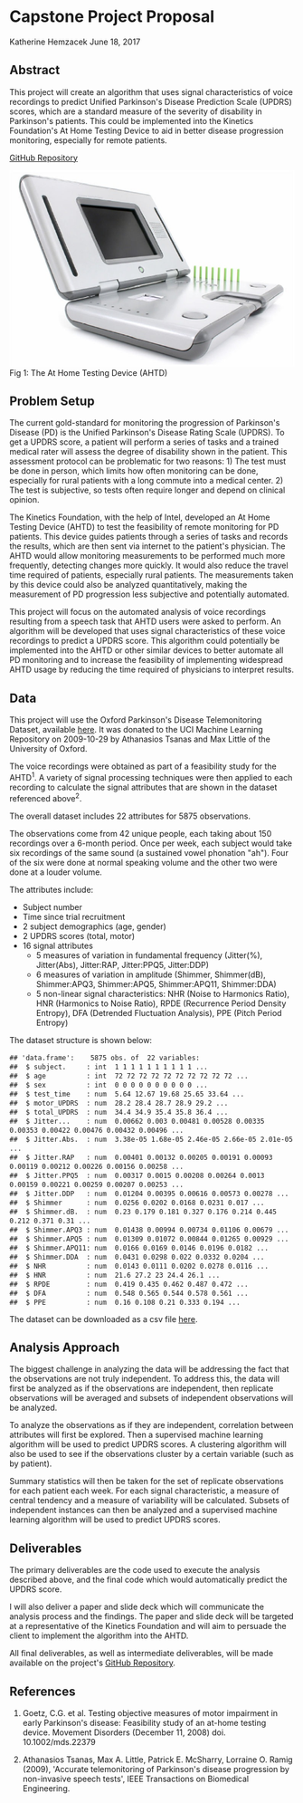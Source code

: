 Capstone Project Proposal
================
Katherine Hemzacek
June 18, 2017

Abstract
--------

This project will create an algorithm that uses signal characteristics of voice recordings to predict Unified Parkinson's Disease Prediction Scale (UPDRS) scores, which are a standard measure of the severity of disability in Parkinson's patients. This could be implemented into the Kinetics Foundation's At Home Testing Device to aid in better disease progression monitoring, especially for remote patients.

[GitHub Repository](https://github.com/khemzacek/Automating-Parkinsons-Assessment)

![](AHTD.jpg)
Fig 1: The At Home Testing Device (AHTD)

Problem Setup
-------------

The current gold-standard for monitoring the progression of Parkinson's Disease (PD) is the Unified Parkinson's Disease Rating Scale (UPDRS). To get a UPDRS score, a patient will perform a series of tasks and a trained medical rater will assess the degree of disability shown in the patient. This assessment protocol can be problematic for two reasons: 1) The test must be done in person, which limits how often monitoring can be done, especially for rural patients with a long commute into a medical center. 2) The test is subjective, so tests often require longer and depend on clinical opinion.

The Kinetics Foundation, with the help of Intel, developed an At Home Testing Device (AHTD) to test the feasibility of remote monitoring for PD patients. This device guides patients through a series of tasks and records the results, which are then sent via internet to the patient's physician. The AHTD would allow monitoring measurements to be performed much more frequently, detecting changes more quickly. It would also reduce the travel time required of patients, especially rural patients. The measurements taken by this device could also be analyzed quantitatively, making the measurement of PD progression less subjective and potentially automated.

This project will focus on the automated analysis of voice recordings resulting from a speech task that AHTD users were asked to perform. An algorithm will be developed that uses signal characteristics of these voice recordings to predict a UPDRS score. This algorithm could potentially be implemented into the AHTD or other similar devices to better automate all PD monitoring and to increase the feasibility of implementing widespread AHTD usage by reducing the time required of physicians to interpret results.

Data
----

This project will use the Oxford Parkinson's Disease Telemonitoring Dataset, available [here](https://archive.ics.uci.edu/ml/datasets/parkinsons+telemonitoring). It was donated to the UCI Machine Learning Repository on 2009-10-29 by Athanasios Tsanas and Max Little of the University of Oxford.

The voice recordings were obtained as part of a feasibility study for the AHTD<sup>1</sup>. A variety of signal processing techniques were then applied to each recording to calculate the signal attributes that are shown in the dataset referenced above<sup>2</sup>.

The overall dataset includes 22 attributes for 5875 observations.

The observations come from 42 unique people, each taking about 150 recordings over a 6-month period. Once per week, each subject would take six recordings of the same sound (a sustained vowel phonation "ah"). Four of the six were done at normal speaking volume and the other two were done at a louder volume.

The attributes include:

-   Subject number
-   Time since trial recruitment
-   2 subject demographics (age, gender)
-   2 UPDRS scores (total, motor)
-   16 signal attributes
    -   5 measures of variation in fundamental frequency (Jitter(%), Jitter(Abs), Jitter:RAP, Jitter:PPQ5, Jitter:DDP)
    -   6 measures of variation in amplitude (Shimmer, Shimmer(dB), Shimmer:APQ3, Shimmer:APQ5, Shimmer:APQ11, Shimmer:DDA)
    -   5 non-linear signal characteristics: NHR (Noise to Harmonics Ratio), HNR (Harmonics to Noise Ratio), RPDE (Recurrence Period Density Entropy), DFA (Detrended Fluctuation Analysis), PPE (Pitch Period Entropy)

The dataset structure is shown below:

    ## 'data.frame':    5875 obs. of  22 variables:
    ##  $ subject.     : int  1 1 1 1 1 1 1 1 1 1 ...
    ##  $ age          : int  72 72 72 72 72 72 72 72 72 72 ...
    ##  $ sex          : int  0 0 0 0 0 0 0 0 0 0 ...
    ##  $ test_time    : num  5.64 12.67 19.68 25.65 33.64 ...
    ##  $ motor_UPDRS  : num  28.2 28.4 28.7 28.9 29.2 ...
    ##  $ total_UPDRS  : num  34.4 34.9 35.4 35.8 36.4 ...
    ##  $ Jitter...    : num  0.00662 0.003 0.00481 0.00528 0.00335 0.00353 0.00422 0.00476 0.00432 0.00496 ...
    ##  $ Jitter.Abs.  : num  3.38e-05 1.68e-05 2.46e-05 2.66e-05 2.01e-05 ...
    ##  $ Jitter.RAP   : num  0.00401 0.00132 0.00205 0.00191 0.00093 0.00119 0.00212 0.00226 0.00156 0.00258 ...
    ##  $ Jitter.PPQ5  : num  0.00317 0.0015 0.00208 0.00264 0.0013 0.00159 0.00221 0.00259 0.00207 0.00253 ...
    ##  $ Jitter.DDP   : num  0.01204 0.00395 0.00616 0.00573 0.00278 ...
    ##  $ Shimmer      : num  0.0256 0.0202 0.0168 0.0231 0.017 ...
    ##  $ Shimmer.dB.  : num  0.23 0.179 0.181 0.327 0.176 0.214 0.445 0.212 0.371 0.31 ...
    ##  $ Shimmer.APQ3 : num  0.01438 0.00994 0.00734 0.01106 0.00679 ...
    ##  $ Shimmer.APQ5 : num  0.01309 0.01072 0.00844 0.01265 0.00929 ...
    ##  $ Shimmer.APQ11: num  0.0166 0.0169 0.0146 0.0196 0.0182 ...
    ##  $ Shimmer.DDA  : num  0.0431 0.0298 0.022 0.0332 0.0204 ...
    ##  $ NHR          : num  0.0143 0.0111 0.0202 0.0278 0.0116 ...
    ##  $ HNR          : num  21.6 27.2 23 24.4 26.1 ...
    ##  $ RPDE         : num  0.419 0.435 0.462 0.487 0.472 ...
    ##  $ DFA          : num  0.548 0.565 0.544 0.578 0.561 ...
    ##  $ PPE          : num  0.16 0.108 0.21 0.333 0.194 ...

The dataset can be downloaded as a csv file [here](https://archive.ics.uci.edu/ml/machine-learning-databases/parkinsons/telemonitoring/parkinsons_updrs.data).

Analysis Approach
-----------------

The biggest challenge in analyzing the data will be addressing the fact that the observations are not truly independent. To address this, the data will first be analyzed as if the observations are independent, then replicate observations will be averaged and subsets of independent observations will be analyzed.

To analyze the observations as if they are independent, correlation between attributes will first be explored. Then a supervised machine learning algorithm will be used to predict UPDRS scores. A clustering algorithm will also be used to see if the observations cluster by a certain variable (such as by patient).

Summary statistics will then be taken for the set of replicate observations for each patient each week. For each signal characteristic, a measure of central tendency and a measure of variability will be calculated. Subsets of independent instances can then be analyzed and a supervised machine learning algorithm will be used to predict UPDRS scores.

Deliverables
------------

The primary deliverables are the code used to execute the analysis described above, and the final code which would automatically predict the UPDRS score.

I will also deliver a paper and slide deck which will communicate the analysis process and the findings. The paper and slide deck will be targeted at a representative of the Kinetics Foundation and will aim to persuade the client to implement the algorithm into the AHTD.

All final deliverables, as well as intermediate deliverables, will be made available on the project's [GitHub Repository](https://github.com/khemzacek/Automating-Parkinsons-Assessment).

References
----------

1.  Goetz, C.G. et al. Testing objective measures of motor impairment in early Parkinson's disease: Feasibility study of an at-home testing device. Movement Disorders (December 11, 2008) doi. 10.1002/mds.22379

2.  Athanasios Tsanas, Max A. Little, Patrick E. McSharry, Lorraine O. Ramig (2009), 'Accurate telemonitoring of Parkinson's disease progression by non-invasive speech tests', IEEE Transactions on Biomedical Engineering.
